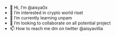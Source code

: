 - 👋 Hi, I’m @aisya0x
- 👀 I’m interested in crypto world riset
- 🌱 I’m currently learning unpam 
- 💞️ I’m looking to collaborate on all potential project 
- 📫 How to reach me dm on twitter @aisyavillia

<!---
aisya0x/aisya0x is a ✨ special ✨ repository because its `README.md` (this file) appears on your GitHub profile.
You can click the Preview link to take a look at your changes.
--->
